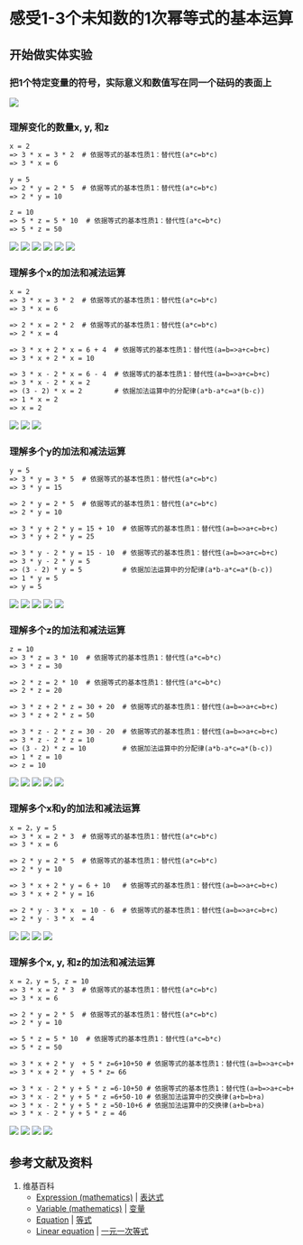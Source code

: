# 感受1-3个未知数的1次幂等式的基本运算

## 开始做实体实验

###  把1个特定变量的符号，实际意义和数值写在同一个砝码的表面上
![](/images/函数与解析几何/n个未知数和n次幂的等式/感受1-3个未知数的1次幂等式的基本运算/0a1.jpg)

### 理解变化的数量x, y, 和z
```html
x = 2
=> 3 * x = 3 * 2  # 依据等式的基本性质1：替代性(a*c=b*c)
=> 3 * x = 6

y = 5
=> 2 * y = 2 * 5  # 依据等式的基本性质1：替代性(a*c=b*c)
=> 2 * y = 10

z = 10
=> 5 * z = 5 * 10  # 依据等式的基本性质1：替代性(a*c=b*c)
=> 5 * z = 50
```

![](/images/函数与解析几何/n个未知数和n次幂的等式/感受1-3个未知数的1次幂等式的基本运算/1a1.jpg)
![](/images/函数与解析几何/n个未知数和n次幂的等式/感受1-3个未知数的1次幂等式的基本运算/1a2.jpg)
![](/images/函数与解析几何/n个未知数和n次幂的等式/感受1-3个未知数的1次幂等式的基本运算/1a3.jpg)
![](/images/函数与解析几何/n个未知数和n次幂的等式/感受1-3个未知数的1次幂等式的基本运算/1a4.jpg)
![](/images/函数与解析几何/n个未知数和n次幂的等式/感受1-3个未知数的1次幂等式的基本运算/1a5.jpg)
![](/images/函数与解析几何/n个未知数和n次幂的等式/感受1-3个未知数的1次幂等式的基本运算/1a6.jpg)

### 理解多个x的加法和减法运算
```html
x = 2
=> 3 * x = 3 * 2  # 依据等式的基本性质1：替代性(a*c=b*c)
=> 3 * x = 6

=> 2 * x = 2 * 2  # 依据等式的基本性质1：替代性(a*c=b*c)
=> 2 * x = 4

=> 3 * x + 2 * x = 6 + 4  # 依据等式的基本性质1：替代性(a=b=>a+c=b+c)
=> 3 * x + 2 * x = 10

=> 3 * x - 2 * x = 6 - 4  # 依据等式的基本性质1：替代性(a=b=>a+c=b+c)
=> 3 * x - 2 * x = 2	  
=> (3 - 2) * x = 2 		  # 依据加法运算中的分配律(a*b-a*c=a*(b-c))
=> 1 * x = 2 
=> x = 2
```

![](/images/函数与解析几何/n个未知数和n次幂的等式/感受1-3个未知数的1次幂等式的基本运算/2a1.jpg)
![](/images/函数与解析几何/n个未知数和n次幂的等式/感受1-3个未知数的1次幂等式的基本运算/2a2.jpg)
![](/images/函数与解析几何/n个未知数和n次幂的等式/感受1-3个未知数的1次幂等式的基本运算/2a3.jpg)

### 理解多个y的加法和减法运算
```html
y = 5
=> 3 * y = 3 * 5  # 依据等式的基本性质1：替代性(a*c=b*c)
=> 3 * y = 15

=> 2 * y = 2 * 5  # 依据等式的基本性质1：替代性(a*c=b*c)
=> 2 * y = 10

=> 3 * y + 2 * y = 15 + 10  # 依据等式的基本性质1：替代性(a=b=>a+c=b+c)
=> 3 * y + 2 * y = 25

=> 3 * y - 2 * y = 15 - 10  # 依据等式的基本性质1：替代性(a=b=>a+c=b+c)
=> 3 * y - 2 * y = 5	    
=> (3 - 2) * y = 5 			# 依据加法运算中的分配律(a*b-a*c=a*(b-c))
=> 1 * y = 5 
=> y = 5
```

![](/images/函数与解析几何/n个未知数和n次幂的等式/感受1-3个未知数的1次幂等式的基本运算/3a1.jpg)
![](/images/函数与解析几何/n个未知数和n次幂的等式/感受1-3个未知数的1次幂等式的基本运算/3a2.jpg)
![](/images/函数与解析几何/n个未知数和n次幂的等式/感受1-3个未知数的1次幂等式的基本运算/3a3.jpg)
![](/images/函数与解析几何/n个未知数和n次幂的等式/感受1-3个未知数的1次幂等式的基本运算/3a4.jpg)
![](/images/函数与解析几何/n个未知数和n次幂的等式/感受1-3个未知数的1次幂等式的基本运算/3a5.jpg)

### 理解多个z的加法和减法运算
```html
z = 10
=> 3 * z = 3 * 10  # 依据等式的基本性质1：替代性(a*c=b*c)
=> 3 * z = 30

=> 2 * z = 2 * 10  # 依据等式的基本性质1：替代性(a*c=b*c)
=> 2 * z = 20

=> 3 * z + 2 * z = 30 + 20  # 依据等式的基本性质1：替代性(a=b=>a+c=b+c)
=> 3 * z + 2 * z = 50

=> 3 * z - 2 * z = 30 - 20  # 依据等式的基本性质1：替代性(a=b=>a+c=b+c)
=> 3 * z - 2 * z = 10	    
=> (3 - 2) * z = 10 		# 依据加法运算中的分配律(a*b-a*c=a*(b-c))
=> 1 * z = 10 
=> z = 10
```

![](/images/函数与解析几何/n个未知数和n次幂的等式/感受1-3个未知数的1次幂等式的基本运算/4a1.jpg)
![](/images/函数与解析几何/n个未知数和n次幂的等式/感受1-3个未知数的1次幂等式的基本运算/4a2.jpg)
![](/images/函数与解析几何/n个未知数和n次幂的等式/感受1-3个未知数的1次幂等式的基本运算/4a3.jpg)
![](/images/函数与解析几何/n个未知数和n次幂的等式/感受1-3个未知数的1次幂等式的基本运算/4a4.jpg)
![](/images/函数与解析几何/n个未知数和n次幂的等式/感受1-3个未知数的1次幂等式的基本运算/4a5.jpg)

### 理解多个x和y的加法和减法运算
```html
x = 2，y = 5
=> 3 * x = 2 * 3  # 依据等式的基本性质1：替代性(a*c=b*c)
=> 3 * x = 6

=> 2 * y = 2 * 5  # 依据等式的基本性质1：替代性(a*c=b*c)
=> 2 * y = 10

=> 3 * x + 2 * y = 6 + 10	# 依据等式的基本性质1：替代性(a=b=>a+c=b+c)
=> 3 * x + 2 * y = 16

=> 2 * y - 3 * x  = 10 - 6	# 依据等式的基本性质1：替代性(a=b=>a+c=b+c)
=> 2 * y - 3 * x  = 4
```

![](/images/函数与解析几何/n个未知数和n次幂的等式/感受1-3个未知数的1次幂等式的基本运算/5a1.jpg)
![](/images/函数与解析几何/n个未知数和n次幂的等式/感受1-3个未知数的1次幂等式的基本运算/5a2.jpg)
![](/images/函数与解析几何/n个未知数和n次幂的等式/感受1-3个未知数的1次幂等式的基本运算/5a3.jpg)
![](/images/函数与解析几何/n个未知数和n次幂的等式/感受1-3个未知数的1次幂等式的基本运算/5a4.jpg)

### 理解多个x, y, 和z的加法和减法运算
```html
x = 2，y = 5, z = 10
=> 3 * x = 2 * 3  # 依据等式的基本性质1：替代性(a*c=b*c)
=> 3 * x = 6

=> 2 * y = 2 * 5  # 依据等式的基本性质1：替代性(a*c=b*c)
=> 2 * y = 10

=> 5 * z = 5 * 10  # 依据等式的基本性质1：替代性(a*c=b*c)
=> 5 * z = 50

=> 3 * x + 2 * y  + 5 * z=6+10+50 # 依据等式的基本性质1：替代性(a=b=>a+c=b+c)
=> 3 * x + 2 * y  + 5 * z= 66

=> 3 * x - 2 * y + 5 * z =6-10+50 # 依据等式的基本性质1：替代性(a=b=>a+c=b+c)
=> 3 * x - 2 * y + 5 * z =6+50-10 # 依据加法运算中的交换律(a+b=b+a)
=> 3 * x - 2 * y + 5 * z =50-10+6 # 依据加法运算中的交换律(a+b=b+a)
=> 3 * x - 2 * y + 5 * z = 46
```

![](/images/函数与解析几何/n个未知数和n次幂的等式/感受1-3个未知数的1次幂等式的基本运算/6a1.jpg)
![](/images/函数与解析几何/n个未知数和n次幂的等式/感受1-3个未知数的1次幂等式的基本运算/6a2.jpg)
![](/images/函数与解析几何/n个未知数和n次幂的等式/感受1-3个未知数的1次幂等式的基本运算/6a3.jpg)
![](/images/函数与解析几何/n个未知数和n次幂的等式/感受1-3个未知数的1次幂等式的基本运算/6a4.jpg)

## 参考文献及资料

1. 维基百科
	- [Expression (mathematics)](https://en.wikipedia.org/wiki/Expression_(mathematics)) | [表达式](https://zh.wikipedia.org/wiki/%E8%A1%A8%E9%81%94%E5%BC%8F) 
	- [Variable (mathematics)](https://en.wikipedia.org/wiki/Variable_(mathematics)) | [变量](https://zh.wikipedia.org/wiki/%E8%AE%8A%E6%95%B8) 
	- [Equation](https://en.wikipedia.org/wiki/Equation) |  [等式](https://zh.wikipedia.org/wiki/%E6%96%B9%E7%A8%8B) 
	- [Linear equation](https://en.wikipedia.org/wiki/Linear_equation) | [一元一次等式](https://zh.wikipedia.org/wiki/%E4%B8%80%E6%AC%A1%E6%96%B9%E7%A8%8B#%E4%B8%80%E5%85%83%E4%B8%80%E6%AC%A1%E6%96%B9%E7%A8%8B%E5%BC%8F) 